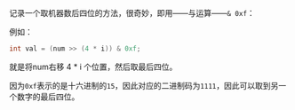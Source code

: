 记录一个取机器数后四位的方法，很奇妙，即用——与运算——`& 0xf`：

例如：

```java
int val = (num >> (4 * i)) & 0xf;
```

就是将num右移 4 * i 个位置，然后取最后四位。

因为`0xf`表示的是十六进制的`15`，因此对应的二进制码为`1111`，因此可以取到另一个数字的最后四位。

